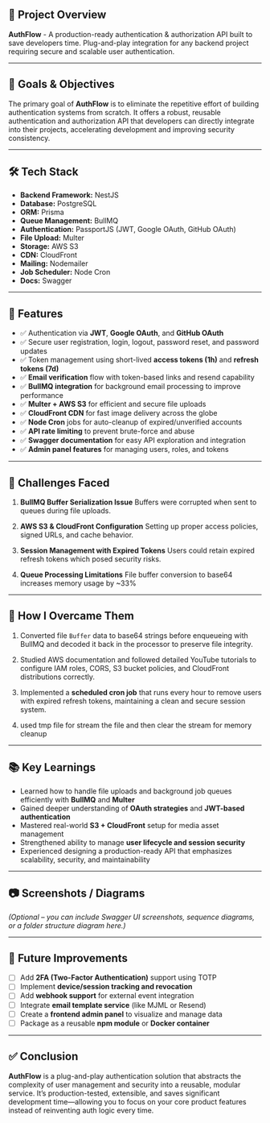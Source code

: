 ## 📌 Project Overview

**AuthFlow** - A production-ready authentication & authorization API built to save developers time. Plug-and-play integration for any backend project requiring secure and scalable user authentication.

---

## 🎯 Goals & Objectives

The primary goal of **AuthFlow** is to eliminate the repetitive effort of building authentication systems from scratch. It offers a robust, reusable authentication and authorization API that developers can directly integrate into their projects, accelerating development and improving security consistency.

---

## 🛠️ Tech Stack

- **Backend Framework:** NestJS
- **Database:** PostgreSQL
- **ORM:** Prisma
- **Queue Management:** BullMQ
- **Authentication:** PassportJS (JWT, Google OAuth, GitHub OAuth)
- **File Upload:** Multer
- **Storage:** AWS S3
- **CDN:** CloudFront
- **Mailing:** Nodemailer
- **Job Scheduler:** Node Cron
- **Docs:** Swagger

---

## 🚀 Features

- ✅ Authentication via **JWT**, **Google OAuth**, and **GitHub OAuth**
- ✅ Secure user registration, login, logout, password reset, and password updates
- ✅ Token management using short-lived **access tokens (1h)** and **refresh tokens (7d)**
- ✅ **Email verification** flow with token-based links and resend capability
- ✅ **BullMQ integration** for background email processing to improve performance
- ✅ **Multer + AWS S3** for efficient and secure file uploads
- ✅ **CloudFront CDN** for fast image delivery across the globe
- ✅ **Node Cron** jobs for auto-cleanup of expired/unverified accounts
- ✅ **API rate limiting** to prevent brute-force and abuse
- ✅ **Swagger documentation** for easy API exploration and integration
- ✅ **Admin panel features** for managing users, roles, and tokens

---

## 🧱 Challenges Faced

1. **BullMQ Buffer Serialization Issue**
   Buffers were corrupted when sent to queues during file uploads.

2. **AWS S3 & CloudFront Configuration**
   Setting up proper access policies, signed URLs, and cache behavior.

3. **Session Management with Expired Tokens**
   Users could retain expired refresh tokens which posed security risks.

4. **Queue Processing Limitations**
   File buffer conversion to base64 increases memory usage by ~33%

---

## 🧠 How I Overcame Them

1. Converted file `Buffer` data to base64 strings before enqueueing with BullMQ and decoded it back in the processor to preserve file integrity.

2. Studied AWS documentation and followed detailed YouTube tutorials to configure IAM roles, CORS, S3 bucket policies, and CloudFront distributions correctly.

3. Implemented a **scheduled cron job** that runs every hour to remove users with expired refresh tokens, maintaining a clean and secure session system.

4. used tmp file for stream the file and then clear the stream for memory cleanup

---

## 📚 Key Learnings

- Learned how to handle file uploads and background job queues efficiently with **BullMQ** and **Multer**
- Gained deeper understanding of **OAuth strategies** and **JWT-based authentication**
- Mastered real-world **S3 + CloudFront** setup for media asset management
- Strengthened ability to manage **user lifecycle and session security**
- Experienced designing a production-ready API that emphasizes scalability, security, and maintainability

---

## 📷 Screenshots / Diagrams

_(Optional – you can include Swagger UI screenshots, sequence diagrams, or a folder structure diagram here.)_

---

## 🚧 Future Improvements

- [ ] Add **2FA (Two-Factor Authentication)** support using TOTP
- [ ] Implement **device/session tracking and revocation**
- [ ] Add **webhook support** for external event integration
- [ ] Integrate **email template service** (like MJML or Resend)
- [ ] Create a **frontend admin panel** to visualize and manage data
- [ ] Package as a reusable **npm module** or **Docker container**

---

## ✅ Conclusion

**AuthFlow** is a plug-and-play authentication solution that abstracts the complexity of user management and security into a reusable, modular service. It’s production-tested, extensible, and saves significant development time—allowing you to focus on your core product features instead of reinventing auth logic every time.
